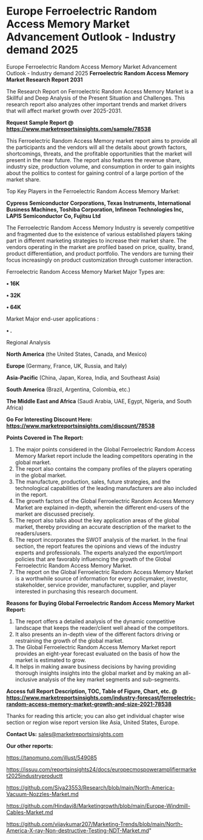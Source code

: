 # Europe Ferroelectric Random Access Memory Market Advancement Outlook - Industry demand 2025
Europe Ferroelectric Random Access Memory Market Advancement Outlook - Industry demand 2025
<strong>Ferroelectric Random Access Memory Market Research Report 2031</strong>

The Research Report on Ferroelectric Random Access Memory Market is a Skillful and Deep Analysis of the Present Situation and Challenges. This research report also analyzes other important trends and market drivers that will affect market growth over 2025-2031.

<strong>Request Sample Report @ <a href=https://www.marketreportsinsights.com/sample/78538>https://www.marketreportsinsights.com/sample/78538</a></strong>

This Ferroelectric Random Access Memory market report aims to provide all the participants and the vendors will all the details about growth factors, shortcomings, threats, and the profitable opportunities that the market will present in the near future. The report also features the revenue share, industry size, production volume, and consumption in order to gain insights about the politics to contest for gaining control of a large portion of the market share.

Top Key Players in the Ferroelectric Random Access Memory Market:

<strong>Cypress Semiconductor Corporations, Texas Instruments, International Business Machines, Toshiba Corporation, Infineon Technologies Inc, LAPIS Semiconductor Co, Fujitsu Ltd</strong>

The Ferroelectric Random Access Memory Industry is severely competitive and fragmented due to the existence of various established players taking part in different marketing strategies to increase their market share. The vendors operating in the market are profiled based on price, quality, brand, product differentiation, and product portfolio. The vendors are turning their focus increasingly on product customization through customer interaction.

Ferroelectric Random Access Memory Market Major Types are:

<strong>• 16K

• 32K

• 64K</strong>

Market Major end-user applications :

<strong>• .</strong>

Regional Analysis

</u><strong><b>North America</b></strong> (the United States, Canada, and Mexico)

<strong><b>Europe </b></strong>(Germany, France, UK, Russia, and Italy)

<strong><b>Asia-Pacific</b></strong> (China, Japan, Korea, India, and Southeast Asia)

<strong><b>South America</b></strong> (Brazil, Argentina, Colombia, etc.)

<strong><b>The Middle East and Africa</b></strong> (Saudi Arabia, UAE, Egypt, Nigeria, and South Africa)

<strong>Go For Interesting Discount Here: <a href=https://www.marketreportsinsights.com/discount/78538>https://www.marketreportsinsights.com/discount/78538</a></strong>

<strong>Points Covered in The Report:</strong>
<ol>
  <li>The major points considered in the Global Ferroelectric Random Access Memory Market report include the leading competitors operating in the global market.</li>
  <li>The report also contains the company profiles of the players operating in the global market.</li>
  <li>The manufacture, production, sales, future strategies, and the technological capabilities of the leading manufacturers are also included in the report.</li>
  <li>The growth factors of the Global Ferroelectric Random Access Memory Market are explained in-depth, wherein the different end-users of the market are discussed precisely.</li>
  <li>The report also talks about the key application areas of the global market, thereby providing an accurate description of the market to the readers/users.</li>
  <li>The report incorporates the SWOT analysis of the market. In the final section, the report features the opinions and views of the industry experts and professionals. The experts analyzed the export/import policies that are favorably influencing the growth of the Global Ferroelectric Random Access Memory Market.</li>
  <li>The report on the Global Ferroelectric Random Access Memory Market is a worthwhile source of information for every policymaker, investor, stakeholder, service provider, manufacturer, supplier, and player interested in purchasing this research document.</li>
</ol>
<strong>Reasons for Buying Global Ferroelectric Random Access Memory Market Report:</strong>

<ol>
  <li>The report offers a detailed analysis of the dynamic competitive landscape that keeps the reader/client well ahead of the competitors.</li>
  <li>It also presents an in-depth view of the different factors driving or restraining the growth of the global market.</li>
  <li>The Global Ferroelectric Random Access Memory Market report provides an eight-year forecast evaluated on the basis of how the market is estimated to grow.</li>
  <li>It helps in making aware business decisions by having providing thorough insights insights into the global market and by making an all-inclusive analysis of the key market segments and sub-segments.</li>
</ol>
<strong>Access full Report Description, TOC, Table of Figure, Chart, etc. @ <a href=https://www.marketreportsinsights.com/industry-forecast/ferroelectric-random-access-memory-market-growth-and-size-2021-78538>https://www.marketreportsinsights.com/industry-forecast/ferroelectric-random-access-memory-market-growth-and-size-2021-78538</a></strong>


Thanks for reading this article; you can also get individual chapter wise section or region wise report version like Asia, United States, Europe.

<strong>Contact Us:</strong>
sales@marketreportsinsights.com

<strong>Our other reports:</strong>

<a href=https://tanomuno.com/illust/549085>https://tanomuno.com/illust/549085</a>

<a href=https://issuu.com/reportsinsights24/docs/europecmospoweramplifiermarket2025industryproductt>https://issuu.com/reportsinsights24/docs/europecmospoweramplifiermarket2025industryproductt</a>

<a href=https://github.com/Siya23553/Research/blob/main/North-America-Vacuum-Nozzles-Market.md>https://github.com/Siya23553/Research/blob/main/North-America-Vacuum-Nozzles-Market.md</a>

<a href=https://github.com/Hindavi8/Marketingrowth/blob/main/Europe-Windmill-Cables-Market.md>https://github.com/Hindavi8/Marketingrowth/blob/main/Europe-Windmill-Cables-Market.md</a>

<a href=https://github.com/vijaykumar207/Marketing-Trends/blob/main/North-America-X-ray-Non-destructive-Testing-NDT-Market.md>https://github.com/vijaykumar207/Marketing-Trends/blob/main/North-America-X-ray-Non-destructive-Testing-NDT-Market.md</a>"
